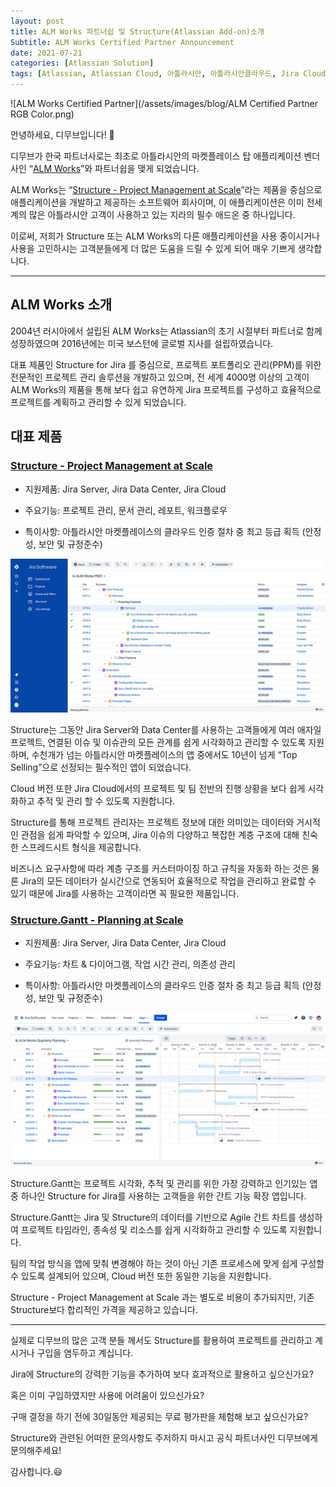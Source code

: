 ```yaml
---
layout: post
title: ALM Works 파트너쉽 및 Structure(Atlassian Add-on)소개
Subtitle: ALM Works Certified Partner Announcement
date: 2021-07-21
categories: [Atlassian Solution]
tags: [Atlassian, Atlassian Cloud, 아틀라시안, 아틀라시안클라우드, Jira Cloud, ALMworks, Jira Sofrware, Atlassian Marketplace, Structure for Jira]
---
```


![ALM Works Certified Partner](/assets/images/blog/ALM Certified Partner RGB Color.png)

안녕하세요, 디무브입니다! 🎈

디무브가 한국 파트너사로는 최초로 아틀라시안의 마켓플레이스 탑 애플리케이션 벤더사인 “[ALM Works](https://almworks.com/ "https://almworks.com/")”와 파트너쉽을 맺게 되었습니다.

ALM Works는 “[Structure - Project Management at Scale](https://marketplace.atlassian.com/apps/34717/structure-project-management-at-scale "https://marketplace.atlassian.com/apps/34717/structure-project-management-at-scale")”라는 제품을 중심으로 애플리케이션을 개발하고 제공하는 소프트웨어 회사이며, 이 애플리케이션은 이미 전세계의 많은 아틀라시안 고객이 사용하고 있는 지라의 필수 애드온 중 하나입니다.

이로써, 저희가 Structure 또는 ALM Works의 다른 애플리케이션을 사용 중이시거나 사용을 고민하시는 고객분들에게 더 많은 도움을 드릴 수 있게 되어 매우 기쁘게 생각합니다.

----------

## ALM Works 소개

2004년 러시아에서 설립된 ALM Works는 Atlassian의 초기 시절부터 파트너로 함께 성장하였으며 2016년에는 미국 보스턴에 글로벌 지사를 설립하였습니다.

대표 제품인 Structure for Jira 를 중심으로, 프로젝트 포트폴리오 관리(PPM)를 위한 전문적인 프로젝트 관리 솔루션을 개발하고 있으며, 전 세계 4000명 이상의 고객이 ALM Works의 제품을 통해 보다 쉽고 유연하게 Jira 프로젝트를 구성하고 효율적으로 프로젝트를 계획하고 관리할 수 있게 되었습니다.


## 대표 제품

### [Structure - Project Management at Scale](https://marketplace.atlassian.com/apps/34717/structure-project-management-at-scale "https://marketplace.atlassian.com/apps/34717/structure-project-management-at-scale")

-   지원제품: Jira Server, Jira Data Center, Jira Cloud
    
-   주요기능: 프로젝트 관리, 문서 관리, 레포트, 워크플로우
    
-   특이사항: 아틀라시안 마켓플레이스의 클라우드 인증 절차 중 최고 등급 획득 (안정성, 보안 및 규정준수)

![Structure Screenshot](/assets/images/blog/structure1.png)

Structure는 그동안 Jira Server와 Data Center를 사용하는 고객들에게 여러 애자일 프로젝트, 연결된 이슈 및 이슈관의 모든 관계를 쉽게 시각화하고 관리할 수 있도록 지원하며, 수천개가 넘는 아틀라시안 마켓플레이스의 앱 중에서도 10년이 넘게 “Top Selling”으로 선정되는 필수적인 앱이 되었습니다.

Cloud 버전 또한 Jira Cloud에서의 프로젝트 및 팀 전반의 진행 상황을 보다 쉽게 시각화하고 추적 및 관리 할 수 있도록 지원합니다.

Structure를 통해 프로젝트 관리자는 프로젝트 정보에 대한 의미있는 데이터와 거시적인 관점을 쉽게 파악할 수 있으며, Jira 이슈의 다양하고 복잡한 계층 구조에 대해 친숙한 스프레드시트 형식을 제공합니다.

비즈니스 요구사항에 따라 계층 구조를 커스터마이징 하고 규칙을 자동화 하는 것은 물론 Jira의 모든 데이터가 실시간으로 연동되어 효율적으로 작업을 관리하고 완료할 수 있기 때문에 Jira를 사용하는 고객이라면 꼭 필요한 제품입니다.

### [Structure.Gantt - Planning at Scale](https://marketplace.atlassian.com/apps/1217809/structure-gantt-planning-at-scale "https://marketplace.atlassian.com/apps/1217809/structure-gantt-planning-at-scale")

-   지원제품: Jira Server, Jira Data Center, Jira Cloud
    
-   주요기능: 차트 & 다이어그램, 작업 시간 관리, 의존성 관리
    
-   특이사항: 아틀라시안 마켓플레이스의 클라우드 인증 절차 중 최고 등급 획득 (안정성, 보안 및 규정준수)
    
![Gantt Screenshot](/assets/images/blog/structure2.png)

Structure.Gantt는 프로젝트 시각화, 추적 및 관리를 위한 가장 강력하고 인기있는 앱 중 하나인 Structure for Jira를 사용하는 고객들을 위한 간트 기능 확장 앱입니다.

Structure.Gantt는 Jira 및 Structure의 데이터를 기반으로 Agile 간트 차트를 생성하여 프로젝트 타임라인, 종속성 및 리소스를 쉽게 시각화하고 관리할 수 있도록 지원합니다.

팀의 작업 방식을 앱에 맞춰 변경해야 하는 것이 아닌 기존 프로세스에 맞게 쉽게 구성할 수 있도록 설계되어 있으며, Cloud 버전 또한 동일한 기능을 지원합니다.

Structure - Project Management at Scale 과는 별도로 비용이 추가되지만, 기존 Structure보다 합리적인 가격을 제공하고 있습니다.

---

실제로 디무브의 많은 고객 분들 께서도 Structure를 활용하여 프로젝트를 관리하고 계시거나 구입을 염두하고 계십니다.

Jira에 Structure의 강력한 기능을 추가하여 보다 효과적으로 활용하고 싶으신가요?

혹은 이미 구입하였지만 사용에 어려움이 있으신가요?

구매 결정을 하기 전에 30일동안 제공되는 무료 평가판을 체험해 보고 싶으신가요?

Structure와 관련된 어떠한 문의사항도 주저하지 마시고 공식 파트너사인 디무브에게 문의해주세요!

감사합니다.😃
